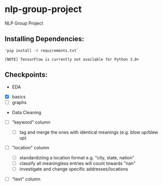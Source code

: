 # nlp-group-project
NLP Group Project

## Installing Dependencies:
    'pip install -r requirements.txt`
    
    [NOTE] TensorFlow is currently not available for Python 3.8+

## Checkpoints:
* EDA
- [x] basics
- [ ] graphs

* Data Cleaning
- [ ] "keyword" column
    - [ ] tag and merge the ones with identical meanings (e.g. blow up/blew 	up)
- [ ] "location" column
    - [ ] standardiziing a location format e.g. "city, state, nation"
    - [ ] classify all meaningless entries will count towards "nan"
    - [ ] investigate and change specific addresses/locations 
- [ ] "text" column
    

